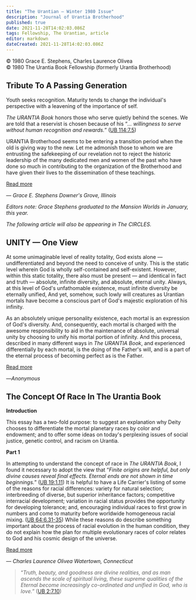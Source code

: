 ```yaml
---
title: "The Urantian — Winter 1980 Issue"
description: "Journal of Urantia Brotherhood"
published: true
date: 2021-11-28T14:02:03.086Z
tags: Fellowship, The Urantian, article
editor: markdown
dateCreated: 2021-11-28T14:02:03.086Z
---
```


<p class="v-card v-sheet theme--light grey lighten-3 px-2">© 1980 Grace E. Stephens, Charles Laurence Olivea<br>© 1980 The Urantia Book Fellowship (formerly Urantia Brotherhood)</p>

## Tribute To A Passing Generation

Youth seeks recognition. Maturity tends to change the individual's perspective with a leavening of the importance of self.

_The URANTIA Book_ honors those who serve quietly behind the scenes. We are told that a reservist is chosen because of his “_... willingness to serve without human recognition and rewards._” ([UB 114:7.5](/en/The_Urantia_Book/114#p7_5))

URANTIA Brotherhood seems to be entering a transition period when the old is giving way to the new. Let me admonish those to whom we are entrusting the safekeeping of our revelation not to reject the historic leadership of the many dedicated men and women of the past who have done so much in contributing to the organization of the Brotherhood and have given their lives to the dissemination of these teachings.

[Read more](/en/article/Grace_E_Stephens/Tribute_to_a_passing_generation)

— _Grace E. Stephens_
_Downer's Grove, Illinois_

_Editors note: Grace Stephens graduated to the Mansion Worlds in January, this year._

_The following article will also be appearing in The CIRCLES._

## UNITY — One View

At some unimaginable level of reality totality, God exists alone — undifferentiated and beyond the need to conceive of unity. This is the static level wherein God is wholly self-contained and self-existent. However, within this static totality, there also must be present — and identical in fact and truth — absolute, infinite diversity, and absolute, eternal unity. Always, at this level of God's unfathomable existence, must infinite diversity be eternally unified, And yet, somehow, such lowly will creatures as Urantian mortals have become a conscious part of God's majestic exploration of his infinity.

As an absolutely unique personality existence, each mortal is an expression of God's diversity. And, consequently, each mortal is charged with the awesome responsibility to aid in the maintenance of absolute, universal unity by choosing to unify his mortal portion of infinity. And this process, described in many different ways in _The URANTIA Book_, and experienced differentially by each mortal, is the doing of the Father's will, and is a part of the eternal process of becoming perfect as is the Father.

[Read more](/en/article/The_Urantian/UNITY_One_view)

—_Anonymous_

## The Concept Of Race In The Urantia Book

**Introduction**

This essay has a two-fold purpose: to suggest an explanation why Deity chooses to differentiate the mortal planetary races by color and endowment; and to offer some ideas on today's perplexing issues of social justice, genetic control, and racism on Urantia.

**Part 1**

In attempting to understand the concept of race in _The URANTIA Book_, I found it necessary to adopt the view that “_Finite origins are helpful, but only divine causes reveal final effects. Eternal ends are not shown in time beginnings._” ([UB 19:1.11](/en/The_Urantia_Book/19#p1_11)) It is helpful to have a Life Carrier's listing of some of the reasons for racial differences: variety for natural selection; interbreeding of diverse, but superior inheritance factors; competitive interracial development; variation in racial status provides the opportunity for developing tolerance; and, encouraging individual races to first grow in numbers and come to maturity before worldwide homogeneous racial mixing. ([UB 64:6.31-35](/en/The_Urantia_Book/64#p6_31)) While these reasons do describe something important about the process of racial evolution in the human condition, they do not explain how the plan for multiple evolutionary races of color relates to God and his cosmic design of the universe.

[Read more](/en/article/Charles_Laurence_Olivea/The_concept_of_race_in_The_Urantia_Book)

— _Charles Laurence Olivea_ 
_Watertown, Connecticut_

> “_Truth, beauty, and goodness are divine realities, and as man ascends the scale of spiritual living, these supreme qualities of the Eternal become increasingly co-ordinated and unified in God, who is love._” ([UB 2:7.10](/en/The_Urantia_Book/2#p7_10))

